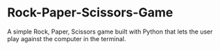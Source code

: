 # Rock-Paper-Scissors-Game
A simple Rock, Paper, Scissors game built with Python that lets the user play against the computer in the terminal.
